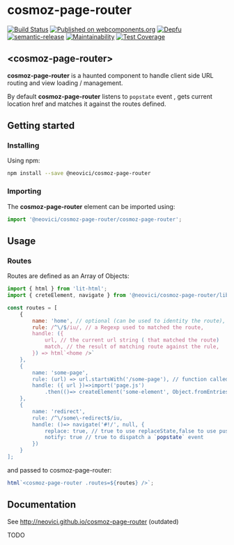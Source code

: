 cosmoz-page-router
==================

[![Build Status](https://github.com/Neovici/cosmoz-page-router/workflows/Github%20CI/badge.svg)](https://github.com/Neovici/cosmoz-page-router/actions?workflow=Github+CI)
[![Published on webcomponents.org](https://img.shields.io/badge/webcomponents.org-published-blue.svg)](https://www.webcomponents.org/element/Neovici/cosmoz-page-router)
[![Depfu](https://badges.depfu.com/badges/c887733c2e1b6c70285860279a80fa03/overview.svg)](https://depfu.com/github/Neovici/cosmoz-page-router?project_id=9639)
[![semantic-release](https://img.shields.io/badge/%20%20%F0%9F%93%A6%F0%9F%9A%80-semantic--release-e10079.svg)](https://github.com/semantic-release/semantic-release)
[![Maintainability](https://api.codeclimate.com/v1/badges/56671dc0a46898d2f539/maintainability)](https://codeclimate.com/github/Neovici/cosmoz-page-router/maintainability)
[![Test Coverage](https://api.codeclimate.com/v1/badges/56671dc0a46898d2f539/test_coverage)](https://codeclimate.com/github/Neovici/cosmoz-page-router/test_coverage)

## &lt;cosmoz-page-router&gt;

**cosmoz-page-router** is a haunted component to handle client side URL routing
and view loading / management.

By default **cosmoz-page-router** listens to `popstate` event
, gets current location href and matches it against the routes defined.

## Getting started

### Installing

Using npm:
```bash
npm install --save @neovici/cosmoz-page-router
```

### Importing

The **cosmoz-page-router** element can be imported using:
```javascript
import '@neovici/cosmoz-page-router/cosmoz-page-router';
```

## Usage

### Routes
Routes are defined as an Array of Objects:
``` javascript
import { html } from 'lit-html';
import { creteElement, navigate } from '@neovici/cosmoz-page-router/lib/use-routes';

const routes = [
	{
		name: 'home', // optional (can be used to identity the route),
		rule: /^\/$/iu/, // a Regexp used to matched the route,
		handle: ({
			url, // the current url string ( that matched the route)
			match, // the result of matching route against the rule,
		}) => html`<home />`
	},
	{
		name: 'some-page',
		rule: (url) => url.startsWith('/some-page'), // function called with current url string
		handle: ({ url })=>import('page.js')
			.then(()=> createElement('some-element', Object.fromEntries(url.searchParams)))
	},
	{
		name: 'redirect',
		rule: /^\/some\-redirect$/iu,
		handle: ()=> navigate('#!/', null, {
			replace: true, // true to use replaceState,false to use pushState,
			notify: true // true to dispatch a `popstate` event
		})
	}
];
```
and passed to cosmoz-page-router:

``` javascript
html`<cosmoz-page-router .routes=${routes} />`;
```


## Documentation

See http://neovici.github.io/cosmoz-page-router (outdated)

TODO
